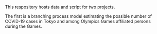 This respository hosts data and script for two projects. 

The first is a branching process model estimating the possible number of COVID-19 cases in Tokyo and among Olympics Games affiliated persons during the Games.

